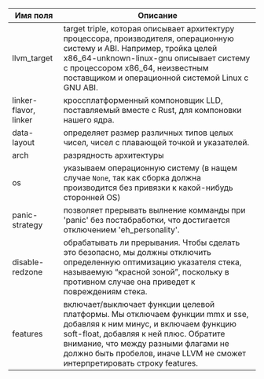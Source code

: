 

| Имя поля              | Описание                                                                                                                                                                                                                                                                             |
|-----------------------|--------------------------------------------------------------------------------------------------------------------------------------------------------------------------------------------------------------------------------------------------------------------------------------|
| llvm_target           | target triple, которая описывает архитектуру процессора, производителя, операционную систему и ABI. Например, тройка целей x86_64-unknown-linux-gnu описывает систему с процессором x86_64, неизвестным поставщиком и операционной системой Linux с GNU ABI.                         |
| linker-flavor, linker | кроссплатформенный компоновщик LLD, поставляемый вместе с Rust, для компоновки нашего ядра.                                                                                                                                                                                          |
| data-layout           | определяет размер различных типов целых чисел, чисел с плавающей точкой и указателей.                                                                                                                                                                                                |
| arch                  | разрядность архитектуры                                                                                                                                                                                                                                                              |
| os                    | указываем операционную систему (в нащем случае `None`, так как сборка должна производится без привязки к какой-нибудь сторонней OS)                                                                                                                                                  |
| panic-strategy        | позволяет прерывать вылнение комманды при 'panic' без постабработки, что достигается отключением 'eh_personality'.                                                                                                                                                                   |
| disable-redzone       | обрабатывать ли прерывания. Чтобы сделать это безопасно, мы должны отключить определенную оптимизацию указателя стека, называемую “красной зоной”, поскольку в противном случае она приведет к повреждениям стека.                                                                   |
| features              | включает/выключает функции целевой платформы. Мы отключаем функции mmx и sse, добавляя к ним минус, и включаем функцию soft-float, добавляя к ней плюс. Обратите внимание, что между разными флагами не должно быть пробелов, иначе LLVM не сможет интерпретировать строку features. |

